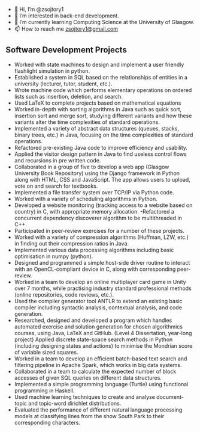 - 👋 Hi, I’m @zsojtory1
- 👀 I’m interested in back-end development.
- 🌱 I’m currently learning Computing Science at the University of Glasgow.
- 📫 How to reach me zsojtory1@gmail.com

## Software Development Projects
  - Worked with state machines to design and implement a user friendly flashlight simulation in python.
  - Established a system in SQL based on the relationships of entities in a university (lecturer, tutor, student, etc.).
  - Wrote machine code which performs elementary operations on ordered lists such as insertion, deletion, and search.
  - Used LaTeX to complete projects based on mathematical equations
  - Worked in-depth with sorting algorithms in Java such as quick sort, insertion sort and merge sort, studying different variants and how these variants alter the time complexities of standard operations.
  - Implemented a variety of abstract data structures (queues, stacks, binary trees, etc.) in Java, focusing on the time complexities of standard operations.
  - Refactored pre-existing Java code to improve efficiency and usability.
  - Applied the visitor design pattern in Java to find useless control flows and recursions in pre written code.
  - Collaborated in a group of five to develop a web app (Glasgow University Book Repository) using the Django framework in Python along with HTML, CSS and JavaScript. The app allows users to upload, vote on and search for textbooks.
  - Implemented a file transfer system over TCP/IP via Python code.
  - Worked with a variety of scheduling algorithms in Python.
  - Developed a website monitoring (tracking access to a website based on country) in C, with appropriate memory allocation.
   -Refactored a concurrent dependency discoverer algorithm to be multithreaded in C++.
  - Participated in peer-review exercises for a number of these projects.
  - Worked with a variety of compression algorithms (Huffman, LZW, etc.) in finding out their compression ratios in Java.
  - Implemented various data processing algorithms including basic optimisation in numpy (python).
  - Designed and programmed a simple host-side driver routine to interact with an OpenCL-compliant device in C, along with corresponding peer-review.
  - Worked in a team to develop an online multiplayer card game in Unity over 7 months, while practising industry standard professional methods (online repositories, code reviews, etc.).
  - Used the compiler generator tool ANTLR to extend an existing basic compiler including syntactic analysis, contextual analysis, and code generation.
  - Researched, designed and developed a program which handles automated exercise and solution generation for chosen algorithmics courses, using Java, LaTeX and GitHub. (Level 4 Dissertation, year-long project)
Applied discrete state-space search methods in Python (including designing states and actions) to minimise the Mondrian score of variable sized squares.
  - Worked in a team to develop an efficient batch-based text search and filtering pipeline in Apache Spark, which works in big data systems.
  - Collaborated in a team to calculate the expected number of block accesses of given SQL queries on different data structures.
  - Implemented a simple programming language (Turtle) using functional programming in Haskell.
  - Used machine learning techniques to create and analyse document-topic and topic-word dirichlet distributions.
  - Evaluated the performance of different natural language processing models at classifying lines from the show South Park to their corresponding characters.


<!---
zsojtory1/zsojtory1 is a ✨ special ✨ repository because its `README.md` (this file) appears on your GitHub profile.
You can click the Preview link to take a look at your changes.
--->
